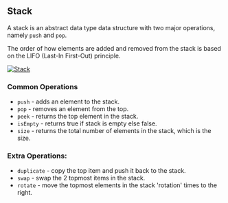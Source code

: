 ## Stack

A stack is an abstract data type data structure with two major operations, namely `push` and `pop`.

The order of how elements are added and removed from the stack is based on the LIFO (Last-In First-Out) principle.

[![Stack](https://cdn.programiz.com/sites/tutorial2program/files/stack.png)](https://www.programiz.com/dsa/stack)

### Common Operations
- `push` - adds an element to the stack.
- `pop` - removes an element from the top.
- `peek` - returns the top element in the stack.
- `isEmpty` - returns true if stack is empty else false.
- `size` - returns the total number of elements in the stack, which is the size.
### Extra Operations:
- `duplicate` - copy the top item and push it back to the stack.
- `swap` - swap the 2 topmost items in the stack.
- `rotate` - move the topmost elements in the stack 'rotation' times to the right.